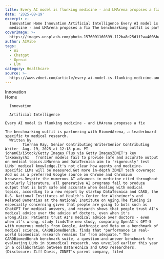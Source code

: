 ```yaml
---
title: Every AI model is flunking medicine - and LMArena proposes a fix
date: '2025-08-19'
excerpt: >-
  Innovation Home Innovation Artificial Intelligence Every AI model is flunking
  medicine - and LMArena proposes a fix The benchmarking outfit is partner...
coverImage: >-
  https://images.unsplash.com/photo-1576091160399-112ba8d25d1f?w=400&h=200&fit=crop&auto=format
author: AIVibe
tags:
  - Ai
  - Chatgpt
  - Openai
  - Llm
category: Healthcare
source: >-
  https://www.zdnet.com/article/every-ai-model-is-flunking-medicine-and-lmarena-proposes-a-fix/
---
```

Innovation      
      Home
    
      Innovation
    
      Artificial Intelligence
       
    Every AI model is flunking medicine - and LMArena proposes a fix
     
    The benchmarking outfit is partnering with BiomedArena, a leaderboard specific to medical research.
      Written by 
            Tiernan Ray, Senior Contributing WriterSenior Contributing Writer  Aug. 19, 2025 at 12:18 p.m. PT                            johan63/iStock/Getty Images Plus via Getty ImagesZDNET's key takeawaysAI   frontier models fail to provide safe and accurate output on medical topics.LMArena and DataTecnica aim to 'rigorously' test LLMs' medical knowledge.It's not clear how agents and medicine-specific LLMs will be measured.Get more in-depth ZDNET tech coverage: Add us as a preferred Google source on Chrome and Chromium browsers.Despite the numerous AI advances in medicine cited throughout scholarly literature, all generative AI programs fail to produce output that is both safe and accurate when dealing with medical topics, according to a new report by startup DataTecnica and CARD, the U.S. National Institutes of Health's Center for Alzheimer's and Related Dementias at the National Institute on Aging.The finding is especially concerning given that people are going to bots such as ChatGPT for medical answers, and research shows that people trust AI's medical advice over the advice of doctors, even when it's wrong.Also: Patients trust AI's medical advice over doctors - even when it's wrong, study findsThe new study, comparing OpenAI's GPT-5 with numerous models from Google, Anthropic and Meta on a benchmark of medical science, CARDBiomedBench, finds that "performance in real-world biomedical research remains far from adequate." The CARDBiomedBench benchmark suite, a question-and-answer benchmark for evaluating LLMs in biomedical research, was unveiled earlier this year in a collaboration between DataTecnica and CARD researchers.(Disclosure: Ziff Davis, ZDNET's parent company, filed
